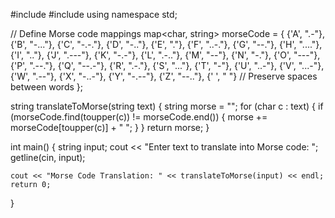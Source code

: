 
#include <iostream>
#include <map>
using namespace std;

// Define Morse code mappings
map<char, string> morseCode = {
    {'A', ".-"}, {'B', "-..."}, {'C', "-.-."}, {'D', "-.."}, {'E', "."},
    {'F', "..-."}, {'G', "--."}, {'H', "...."}, {'I', ".."}, {'J', ".---"},
    {'K', "-.-"}, {'L', ".-.."}, {'M', "--"}, {'N', "-."}, {'O', "---"},
    {'P', ".--."}, {'Q', "--.-"}, {'R', ".-."}, {'S', "..."}, {'T', "-"},
    {'U', "..-"}, {'V', "...-"}, {'W', ".--"}, {'X', "-..-"}, {'Y', "-.--"},
    {'Z', "--.."}, {' ', " "}  // Preserve spaces between words
};

string translateToMorse(string text) {
    string morse = "";
    for (char c : text) {
        if (morseCode.find(toupper(c)) != morseCode.end()) {
            morse += morseCode[toupper(c)] + " ";
        }
    }
    return morse;
}

int main() {
    string input;
    cout << "Enter text to translate into Morse code: ";
    getline(cin, input);

    cout << "Morse Code Translation: " << translateToMorse(input) << endl;
    return 0;
}
